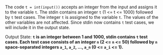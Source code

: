 The code `t = int(input())` accepts an integer from the input and assigns it to the variable `t`. The stdin contains an integer `t` (1 <= t <= 1000) followed by `t` test cases. The integer `t` is assigned to the variable `t`. The values of the other variables are not affected. Since stdin now contains `t` test cases, we will include it in the output state.

Output State: **`t` is an integer between 1 and 1000, stdin contains `t` test cases. Each test case consists of an integer `n` (2 <= `n` <= 50) followed by `n` space-separated integers `a_1`, `a_2`, ..., `a_n` (0 <= `a_i` <= 1).**